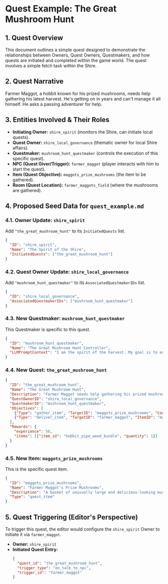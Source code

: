 # Quest Example: The Great Mushroom Hunt

## 1. Quest Overview

This document outlines a simple quest designed to demonstrate the relationships between Owners, Quest Owners, Questmakers, and how quests are initiated and completed within the game world. The quest involves a simple fetch task within the Shire.

## 2. Quest Narrative

Farmer Maggot, a hobbit known for his prized mushrooms, needs help gathering his latest harvest. He's getting on in years and can't manage it all himself. He asks a passing adventurer for help.

## 3. Entities Involved & Their Roles

*   **Initiating Owner:** `shire_spirit` (monitors the Shire, can initiate local quests).
*   **Quest Owner:** `shire_local_governance` (thematic owner for local Shire affairs).
*   **Questmaker:** `mushroom_hunt_questmaker` (controls the execution of this specific quest).
*   **NPC (Quest Giver/Trigger):** `farmer_maggot` (player interacts with him to start the quest).
*   **Item (Quest Objective):** `maggots_prize_mushrooms` (the item to be gathered).
*   **Room (Quest Location):** `farmer_maggots_field` (where the mushrooms are gathered).

## 4. Proposed Seed Data for `quest_example.md`

### 4.1. Owner Update: `shire_spirit`

Add `"the_great_mushroom_hunt"` to its `InitiatedQuests` list.

```json
{
  "ID": "shire_spirit",
  "Name": "The Spirit of the Shire",
  "InitiatedQuests": ["the_great_mushroom_hunt"]
}
```

### 4.2. Quest Owner Update: `shire_local_governance`

Add `"mushroom_hunt_questmaker"` to its `AssociatedQuestmakerIDs` list.

```json
{
  "ID": "shire_local_governance",
  "AssociatedQuestmakerIDs": ["mushroom_hunt_questmaker"]
}
```

### 4.3. New Questmaker: `mushroom_hunt_questmaker`

This Questmaker is specific to this quest.

```json
{
  "ID": "mushroom_hunt_questmaker",
  "Name": "The Great Mushroom Hunt Controller",
  "LLMPromptContext": "I am the spirit of the harvest. My goal is to ensure Farmer Maggot's prized mushrooms are gathered safely."
}
```

### 4.4. New Quest: `the_great_mushroom_hunt`

```json
{
  "ID": "the_great_mushroom_hunt",
  "Name": "The Great Mushroom Hunt",
  "Description": "Farmer Maggot needs help gathering his prized mushrooms. Gather five of them from his field and bring them to him.",
  "QuestOwnerID": "shire_local_governance",
  "QuestmakerID": "mushroom_hunt_questmaker",
  "Objectives": [
    {"Type": "gather_item", "TargetID": "maggots_prize_mushrooms", "Count": 5, "From": "farmer_maggots_field"},
    {"Type": "deliver_item", "TargetID": "farmer_maggot", "ItemID": "maggots_prize_mushrooms"}
  ],
  "Rewards": {
    "experience": 50,
    "items": [{"item_id": "hobbit_pipe_weed_bundle", "quantity": 1}]
  }
}
```

### 4.5. New Item: `maggots_prize_mushrooms`

This is the specific quest item.

```json
{
  "ID": "maggots_prize_mushrooms",
  "Name": "Farmer Maggot's Prize Mushrooms",
  "Description": "A basket of unusually large and delicious-looking mushrooms.",
  "Type": "quest_item"
}
```

## 5. Quest Triggering (Editor's Perspective)

To trigger this quest, the editor would configure the `shire_spirit` Owner to initiate it via `farmer_maggot`.

*   **Owner:** `shire_spirit`
*   **Initiated Quest Entry:**
    ```json
    {
      "quest_id": "the_great_mushroom_hunt",
      "trigger_type": "on_talk_to_npc",
      "trigger_id": "farmer_maggot"
    }
    ```
